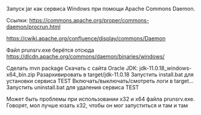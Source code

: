 Запуск jar как сервиса Windows при помощи Apache Commons Daemon.

Ссылки:
https://commons.apache.org/proper/commons-daemon/procrun.html

https://cwiki.apache.org/confluence/display/commons/Daemon


Файл prunsrv.exe берётся отсюда https://dlcdn.apache.org/commons/daemon/binaries/windows/

Сделать mvn package
Скачать с сайта Oracle JDK: jdk-11.0.18_windows-x64_bin.zip
Разархивировать в target/jdk-11.0.18
Запустить install.bat для установки сервиса TEST
Включать/выключать/смотреть логи в target...
Запустить uninstall.bat для удаления сервиса TEST


Может быть проблемы при использовании х32 и х64 файла prunsrv.exe. Говорят, мол лучше юзать х32, чтобы он мог запуститься и там и там